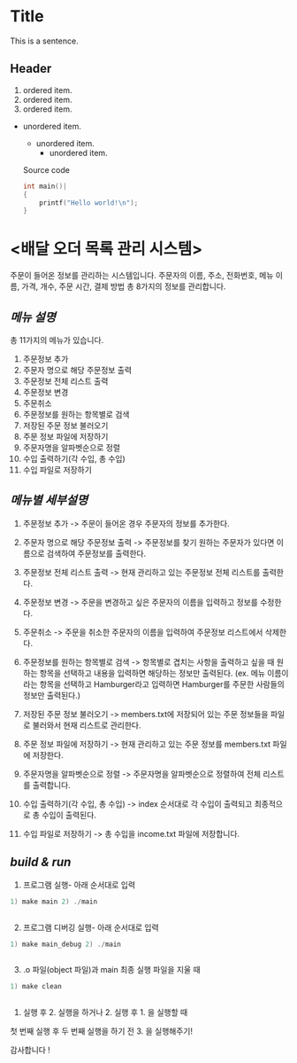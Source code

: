 # Title #

This is a sentence.

## Header ##

1. ordered item.
2. ordered item.
3. ordered item.

* unordered item.
	* unordered item.
		* unordered item.

	Source code

	```C
	int main()|
	{
		printf("Hello world!\n");
	}
	```

# <배달 오더 목록 관리 시스템> #
주문이 들어온 정보를 관리하는 시스템입니다.
주문자의 이름, 주소, 전화번호, 메뉴 이름, 가격, 개수, 주문 시간, 결제 방법 총 8가지의 정보를 관리합니다.

## *메뉴 설명* ##
총 11가지의 메뉴가 있습니다.
1. 주문정보 추가
2. 주문자 명으로 해당  주문정보 출력
3. 주문정보 전체 리스트 출력
4. 주문정보 변경
5. 주문취소
6. 주문정보를 원하는 항목별로 검색
7. 저장된 주문 정보 불러오기
8. 주문 정보 파일에 저장하기
9. 주문자명을 알파벳순으로 정렬
10. 수입 출력하기(각 수입, 총 수입)
11. 수입 파일로 저장하기

## *메뉴별 세부설명* ##

1. 주문정보 추가
-> 주문이 들어온 경우 주문자의 정보를 추가한다.

2. 주문자 명으로 해당 주문정보 출력 
-> 주문정보를 찾기 원하는 주문자가 있다면 이름으로 검색하여 주문정보를 출력한다.

3. 주문정보 전체 리스트 출력
-> 현재 관리하고 있는 주문정보 전체 리스트를 출력한다.

4. 주문정보 변경
-> 주문을 변경하고 싶은 주문자의 이름을 입력하고 정보를 수정한다.

5. 주문취소
-> 주문을 취소한 주문자의 이름을 입력하여 주문정보 리스트에서 삭제한다.

6. 주문정보를 원하는 항목별로 검색
-> 항목별로 겹치는 사항을 출력하고 싶을 때 원하는 항목을 선택하고 내용을 입력하면 해당하는 정보만 출력된다.
(ex. 메뉴 이름이라는 항목을 선택하고 Hamburger라고 입력하면 Hamburger를 주문한 사람들의 정보만 출력된다.)

7. 저장된 주문 정보 불러오기
-> members.txt에 저장되어 있는 주문 정보들을 파일로 불러와서 현재 리스트로 관리한다.

8. 주문 정보 파일에 저장하기
-> 현재 관리하고 있는 주문 정보를 members.txt 파일에 저장한다.

9. 주문자명을 알파벳순으로 정렬
-> 주문자명을 알파벳순으로 정렬하여 전체 리스트를 출력합니다.

10. 수입 출력하기(각 수입, 총 수입)
-> index 순서대로 각 수입이 출력되고 최종적으로 총 수입이 출력된다.

11. 수입 파일로 저장하기
-> 총 수입을 income.txt 파일에 저장합니다.


## *build & run* ##

1. 프로그램 실행- 아래 순서대로 입력
```C
1) make main 2) ./main
```
```C
```
2. 프로그램 디버깅 실행- 아래 순서대로 입력
```C
1) make main_debug 2) ./main
```
```C
```
3. .o 파일(object 파일)과 main 최종 실행 파일을 지울 때
```C
1) make clean
```
```C
```

1. 실행 후 2. 실행을 하거나 2. 실행 후 1. 을 실행할 때 

첫 번째 실행 후 두 번째 실행을 하기 전 3. 을 실행해주기!


감사합니다 !
